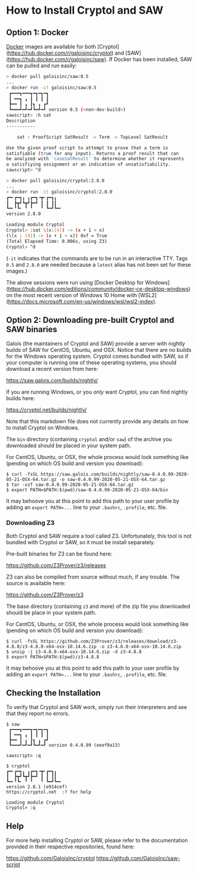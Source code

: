 # How to Install Cryptol and SAW

## Option 1: Docker

[Docker](https://www.docker.com) images are available for both [Cryptol]
(https://hub.docker.com/r/galoisinc/cryptol) and [SAW]
(https://hub.docker.com/r/galoisinc/saw).  If Docker has been installed, SAW 
can be pulled and run easily:

```sh
> docker pull galoisinc/saw:0.5
...
> docker run -it galoisinc/saw:0.5
 ┏━━━┓━━━┓━┓━┓━┓
 ┃ ━━┓ ╻ ┃ ┃ ┃ ┃
 ┣━━ ┃ ╻ ┃┓ ╻ ┏┛
 ┗━━━┛━┛━┛┗━┛━┛ version 0.5 (<non-dev-build>)
sawscript> :h sat
Description
-----------

    sat : ProofScript SatResult -> Term -> TopLevel SatResult

Use the given proof script to attempt to prove that a term is
satisfiable (true for any input). Returns a proof result that can
be analyzed with 'caseSatResult' to determine whether it represents
a satisfiying assignment or an indication of unsatisfiability.
sawscript> ^d

> docker pull galoisinc/cryptol:2.8.0
...
> docker run -it galoisinc/cryptol:2.8.0
┏━╸┏━┓╻ ╻┏━┓╺┳╸┏━┓╻
┃  ┣┳┛┗┳┛┣━┛ ┃ ┃ ┃┃
┗━╸╹┗╸ ╹ ╹   ╹ ┗━┛┗━╸
version 2.8.0

Loading module Cryptol
Cryptol> :sat \(x:[4]) -> (x + 1 < x)
(\(x : [4]) -> (x + 1 < x)) 0xf = True
(Total Elapsed Time: 0.006s, using Z3)
Cryptol> ^d
```

(`-it` indicates that the commands are to be run in an interactive TTY. Tags 
`0.5` and `2.8.0` are needed because a `latest` alias has not been set for 
these images.)

The above sessions were run using [Docker Desktop for Windows]
(https://hub.docker.com/editions/community/docker-ce-desktop-windows) on the
most recent version of Windows 10 Home with [WSL2]
(https://docs.microsoft.com/en-us/windows/wsl/wsl2-index).

## Option 2: Downloading pre-built Cryptol and SAW binaries

Galois (the maintainers of Cryptol and SAW) provide a server with
nightly builds of SAW for CentOS, Ubuntu, and OSX. Notice that there
are no builds for the Windows operating system. Cryptol comes bundled
with SAW, so if your computer is running one of these operating
systems, you should download a recent version from here:

https://saw.galois.com/builds/nightly/

If you are running Windows, or you _only_ want Cryptol, you can find
nightly builds here:

https://cryptol.net/builds/nightly/

Note that this markdown file does not currently provide any details on
how to install Cryptol on Windows.

The `bin` directory (containing `cryptol` and/or `saw`) of the archive
you downloaded should be placed in your system path.

For CentOS, Ubuntu, or OSX, the whole process would look something
like (pending on which OS build and version you download):

```
$ curl -fsSL https://saw.galois.com/builds/nightly/saw-0.4.0.99-2020-05-21-OSX-64.tar.gz -o saw-0.4.0.99-2020-05-21-OSX-64.tar.gz
$ tar -xzf saw-0.4.0.99-2020-05-21-OSX-64.tar.gz
$ export PATH=$PATH:$(pwd)/saw-0.4.0.99-2020-05-21-OSX-64/bin
```

It may behoove you at this point to add this path to your user profile
by adding an `export PATH=...` line to your `.bashrc`, `.profile`,
etc. file.


### Downloading Z3

Both Cryptol and SAW require a tool called Z3. Unfortunately, this
tool is not bundled with Cryptol or SAW, so it must be install
separately.

Pre-built binaries for Z3 can be found here:

https://github.com/Z3Prover/z3/releases

Z3 can also be compiled from source without much, if any trouble. The
source is available here:

https://github.com/Z3Prover/z3

The base directory (containing `z3` and more) of the zip file you
downloaded should be place in your system path.

For CentOS, Ubuntu, or OSX, the whole process would look something
like (pending on which OS build and version you download):

```
$ curl -fsSL https://github.com/Z3Prover/z3/releases/download/z3-4.8.8/z3-4.8.8-x64-osx-10.14.6.zip -o z3-4.8.8-x64-osx-10.14.6.zip
$ unzip -j z3-4.8.8-x64-osx-10.14.6.zip -d z3-4.8.8
$ export PATH=$PATH:$(pwd)/z3-4.8.8
```

It may behoove you at this point to add this path to your user profile
by adding an `export PATH=...` line to your `.bashrc`, `.profile`,
etc. file.


## Checking the Installation

To verify that Cryptol and SAW work, simply run their interpreters and
see that they report no errors.

```
$ saw
 ┏━━━┓━━━┓━┓━┓━┓
 ┃ ━━┓ ╻ ┃ ┃ ┃ ┃
 ┣━━ ┃ ╻ ┃┓ ╻ ┏┛
 ┗━━━┛━┛━┛┗━┛━┛ version 0.4.0.99 (eeef9a13)

sawscript> :q
```
```
$ cryptol
┏━╸┏━┓╻ ╻┏━┓╺┳╸┏━┓╻  
┃  ┣┳┛┗┳┛┣━┛ ┃ ┃ ┃┃  
┗━╸╹┗╸ ╹ ╹   ╹ ┗━┛┗━╸
version 2.8.1 (e914cef)
https://cryptol.net  :? for help

Loading module Cryptol
Cryptol> :q
```

## Help

For more help installing Cryptol or SAW, please refer to the
documentation provided in their respective repositories, found here:

https://github.com/GaloisInc/cryptol
https://github.com/GaloisInc/saw-script
